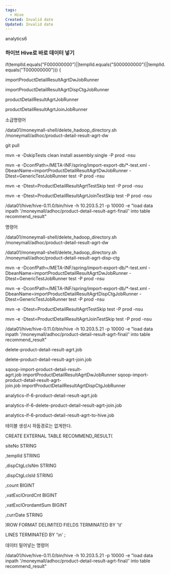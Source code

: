 ```yaml
---
tags:
  - Hive
Created: Invalid date
Updated: Invalid date
---
```

analytics6

### 하이브 Hive로 바로 데이터 넣기

if(templId.equals("F000000000")||templId.equals("S000000000")||templId.equals("T000000000"))) {

importProductDetailResultAgrtDwJobRunner

importProductDetailResultAgrtDispCtgJobRunner

productDetailResultAgrtJobRunner

productDetailResultAgrtJoinJobRunner

소급명령어

/data01/moneymall-shell/delete_hadoop_directory.sh /moneymall/adhoc/product-detail-result-agrt-dw

git pull

mvn -e -DskipTests clean install assembly:single -P prod -nsu

mvn -e -DconfPath=/META-INF/spring/import-export-db/*-test.xml -DbeanName=importProductDetailResultAgrtDwJobRunner -Dtest=GenericTestJobRunner test -P prod -nsu

mvn -e -Dtest=ProductDetailResultAgrtTestSkip test -P prod -nsu

mvn -e -Dtest=ProductDetailResultAgrtJoinTestSkip test -P prod -nsu

/data01/hive/hive-0.11.0/bin/hive -h 10.203.5.21 -p 10000 -e "load data inpath '/moneymall/adhoc/product-detail-result-agrt-final/' into table recommend_result"

명령어

/data01/moneymall-shell/delete_hadoop_directory.sh /moneymall/adhoc/product-detail-result-agrt-dw

/data01/moneymall-shell/delete_hadoop_directory.sh /moneymall/adhoc/product-detail-result-agrt-disp-ctg

mvn -e -DconfPath=/META-INF/spring/import-export-db/*-test.xml -DbeanName=importProductDetailResultAgrtDwJobRunner -Dtest=GenericTestJobRunner test -P prod -nsu

mvn -e -DconfPath=/META-INF/spring/import-export-db/*-test.xml -DbeanName=importProductDetailResultAgrtDispCtgJobRunner -Dtest=GenericTestJobRunner test -P prod -nsu

mvn -e -Dtest=ProductDetailResultAgrtTestSkip test -P prod -nsu

mvn -e -Dtest=ProductDetailResultAgrtJoinTestSkip test -P prod -nsu

/data01/hive/hive-0.11.0/bin/hive -h 10.203.5.21 -p 10000 -e "load data inpath '/moneymall/adhoc/product-detail-result-agrt-final/' into table recommend_result"

delete-product-detail-result-agrt.job

delete-product-detail-result-agrt-join.job

sqoop-import-product-detail-result-agrt.job importProductDetailResultAgrtDwJobRunner sqoop-import-product-detail-result-agrt-join.job importProductDetailResultAgrtDispCtgJobRunner

analytics-if-6-product-detail-result-agrt.job

analytics-if-6-delete-product-detail-result-agrt-join.job

analytics-if-6-product-detail-result-agrt-to-hive.job

테이블 생성시 하둡경로는 없게한다.

CREATE EXTERNAL TABLE RECOMMEND_RESULT(

siteNo STRING

,templId STRING

,dispCtgLclsNm STRING

,dispCtgLclsId STRING

,count BIGINT

,vatExclOrordCnt BIGINT

,vatExclOrordamtSum BIGINT

,currDate STRING

)ROW FORMAT DELIMITED FIELDS TERMINATED BY '\t'

LINES TERMINATED BY '\n' ;

데이터 밀어넣는 명령어

/data01/hive/hive-0.11.0/bin/hive -h 10.203.5.21 -p 10000 -e "load data inpath '/moneymall/adhoc/product-detail-result-agrt-final/' into table recommend_result"